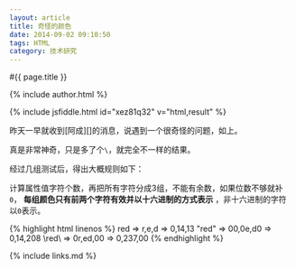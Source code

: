```yaml
---
layout: article
title: 奇怪的颜色
date: 2014-09-02 09:10:50
tags: HTML
category: 技术研究
---
```


#{{ page.title }}

{% include author.html %}

{% include jsfiddle.html id="xez81q32" v="html,result" %}

昨天一早就收到[阿成][]的消息，说遇到一个很奇怪的问题，如上。

真是非常神奇，只是多了个`\`，就完全不一样的结果。

经过几组测试后，得出大概规则如下：

计算属性值字符个数，再把所有字符分成3组，不能有余数，如果位数不够就补`0`， **每组颜色只有前两个字符有效并以十六进制的方式表示** ，非十六进制的字符以`0`表示。

{% highlight html linenos %}
red => r,e,d => 0,14,13
\"red" => 00,0e,d0 => 0,14,208
\red\ => 0r,ed,00 => 0,237,00
{% endhighlight %}

{% include links.md %}